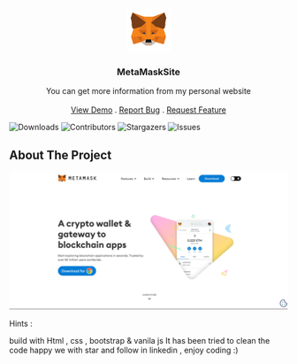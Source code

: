 <br/>
<p align="center">
  <a href="https://arshiafarrokhi.github.io/MetaMaskSite/">
    <img src="assets\images\MetaMask_Fox.svg.png" alt="Logo" width="80" height="80">
  </a>

  <h3 align="center">MetaMaskSite</h3>

  <p align="center">
    You can get more information from my personal website
    <br/>
    <br/>
    <a href="https://arshiafarrokhi.github.io/MetaMaskSite/">View Demo</a>
    .
    <a href="https://arshiafarrokhi.github.io/MetaMaskSite/issues">Report Bug</a>
    .
    <a href="https://arshiafarrokhi.github.io/MetaMaskSite/issues">Request Feature</a>
  </p>
</p>

![Downloads](https://img.shields.io/github/downloads/arshiafarrokhi/BitCoinLivePrice/total) ![Contributors](https://img.shields.io/github/contributors/arshiafarrokhi/BitCoinLivePrice?color=dark-green) ![Stargazers](https://img.shields.io/github/stars/arshiafarrokhi/BitCoinLivePrice?style=social) ![Issues](https://img.shields.io/github/issues/arshiafarrokhi/BitCoinLivePrice) 

## About The Project

<img src="assets\images\Untitled.png" alt="about">

Hints :

build with Html , css , bootstrap & vanila js
It has been tried to clean the code
happy we with star and follow in linkedin , enjoy coding :)

